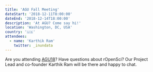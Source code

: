 ```yaml
---
title: 'AGU Fall Meeting'
dateStart: '2018-12-11T8:00:00'
dateEnd: '2018-12-14T18:00:00'
description: 'At AGU? Come say hi!'
location: 'Washington, DC, USA'
country: '🇺🇸'
attendees:
  - name: 'Karthik Ram'
    twitter: _inundata
---
```


Are you attending [AGU18](https://fallmeeting.agu.org/2018/)? Have questions about rOpenSci? Our Project Lead and co-founder Karthik Ram will be there and happy to chat.